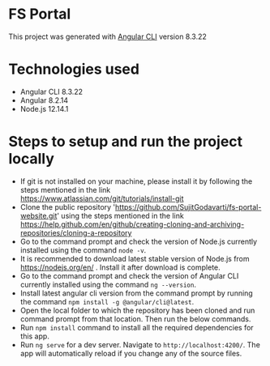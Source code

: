 # FS Portal
This project was generated with [Angular CLI](https://github.com/angular/angular-cli) version 8.3.22

# Technologies used
- Angular CLI 8.3.22
- Angular 8.2.14
- Node.js 12.14.1

# Steps to setup and run the project locally
- If git is not installed on your machine, please install it by following the steps mentioned in the link https://www.atlassian.com/git/tutorials/install-git
- Clone the public repository 'https://github.com/SujitGodavarti/fs-portal-website.git' using the steps mentioned in the link https://help.github.com/en/github/creating-cloning-and-archiving-repositories/cloning-a-repository
- Go to the command prompt and check the version of Node.js currently installed using the command 
   `node -v`. 
- It is recommended to download latest stable version of Node.js from https://nodejs.org/en/ . Install it after download is complete.
- Go to the command prompt and check the version of Angular CLI currently installed using the command 
   `ng --version`.
- Install latest angular cli version from the command prompt by running the command `npm install -g @angular/cli@latest`.
- Open the local folder to which the repository has been cloned and run command prompt from that location. Then run the below commands.
- Run `npm install` command to install all the required dependencies for this app.
- Run `ng serve` for a dev server. Navigate to `http://localhost:4200/`. The app will automatically reload if you change any of     the source files.

